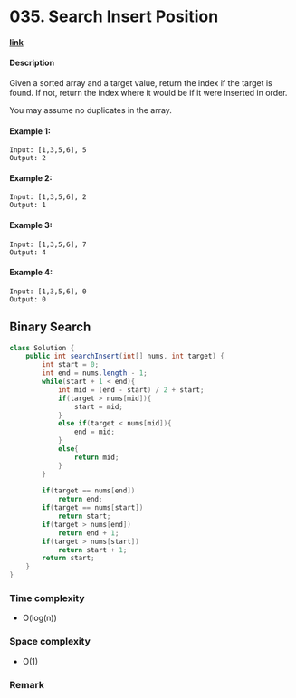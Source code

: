 # 035. Search Insert Position

#### [link](https://leetcode.com/problems/search-insert-position/)

#### Description
Given a sorted array and a target value, return the index if the target is found. If not, return the index where it would be if it were inserted in order.

You may assume no duplicates in the array.

#### Example 1:
```
Input: [1,3,5,6], 5
Output: 2
```
#### Example 2:
```
Input: [1,3,5,6], 2
Output: 1
```
#### Example 3:
```
Input: [1,3,5,6], 7
Output: 4
```
#### Example 4:
```
Input: [1,3,5,6], 0
Output: 0
```

## Binary Search
```java
class Solution {
    public int searchInsert(int[] nums, int target) {
        int start = 0;
        int end = nums.length - 1;
        while(start + 1 < end){
            int mid = (end - start) / 2 + start;
            if(target > nums[mid]){
                start = mid;
            }
            else if(target < nums[mid]){
                end = mid;
            }
            else{
                return mid;
            }
        }
        
        if(target == nums[end])
            return end;
        if(target == nums[start])
            return start;
        if(target > nums[end])
            return end + 1;
        if(target > nums[start])
            return start + 1;
        return start;
    }
}
```
### Time complexity
* O(log(n))
### Space complexity
* O(1)
### Remark